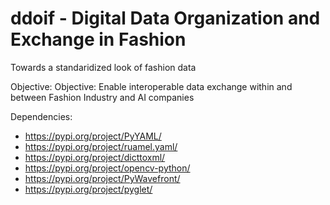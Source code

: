 # ddoif - Digital Data Organization and Exchange in Fashion

Towards a standaridized look of fashion data

Objective:
Objective: Enable interoperable data exchange within and between Fashion Industry and AI companies

Dependencies:
- https://pypi.org/project/PyYAML/
- https://pypi.org/project/ruamel.yaml/
- https://pypi.org/project/dicttoxml/
- https://pypi.org/project/opencv-python/
- https://pypi.org/project/PyWavefront/
- https://pypi.org/project/pyglet/